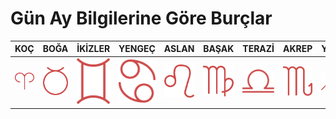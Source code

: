 # Gün Ay Bilgilerine Göre Burçlar
KOÇ|BOĞA|İKİZLER|YENGEÇ|ASLAN|BAŞAK|TERAZİ|AKREP|YAY|OĞLAK|KOVA|BALIK
--------|--------|--------|--------|--------|--------|--------|--------|--------|--------|--------|--------
![Koç](https://github.com/serkanylmz1/burc/blob/main/images/koc-kirmizi.png)|![BOĞA](https://github.com/serkanylmz1/burc/blob/main/images/boga-kirmizi.png)|![İKİZLER](https://github.com/serkanylmz1/burc/blob/main/images/ikizler-kirmizi.png)|![YENGEÇ](https://github.com/serkanylmz1/burc/blob/main/images/yengec-kirmizi.png)|![ASLAN](https://github.com/serkanylmz1/burc/blob/main/images/aslan-kirmizi.png)|![BAŞAK](https://github.com/serkanylmz1/burc/blob/main/images/basak-kirmizi.png)|![TERAZİ](https://github.com/serkanylmz1/burc/blob/main/images/terazi-kirmizi.png)|![AKREP](https://github.com/serkanylmz1/burc/blob/main/images/akrep-kirmizi.png)|![YAY](https://github.com/serkanylmz1/burc/blob/main/images/yay-kirmizi.png)|![OĞLAK](https://github.com/serkanylmz1/burc/blob/main/images/oglak-kirmizi.png)|![KOVA](https://github.com/serkanylmz1/burc/blob/main/images/kova-kirmizi.png)|![BALIK](https://github.com/serkanylmz1/burc/blob/main/images/balik-kirmizi.png)
